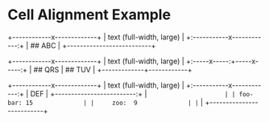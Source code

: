 # Cell Alignment Example

+------------x-------------+
| text (full-width, large) |
+:-----------x------------:+
| ## ABC                   |
+--------------------------+

+------------x-------------+
| text (full-width, large) |
+:-----x-----:+-----x-----:+
| ## QRS      | ## TUV     |
+-------------+------------+

+------------x-------------+
| text (full-width, large) |
+:-----------x------------:+
| DEF                      |
+-------------------------:+
| ```                      |
| foo-bar: 15              |
|     zoo:  9              |
| ```                      |
+--------------------------+
